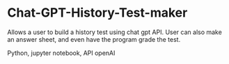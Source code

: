 # Chat-GPT-History-Test-maker

Allows a user to build a history test using chat gpt API. User can also make an answer sheet, and even have the program grade the test.

Python, jupyter notebook, API openAI
